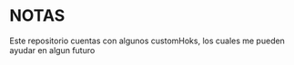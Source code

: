 # NOTAS

Este repositorio cuentas con algunos customHoks, los cuales me pueden ayudar en algun futuro